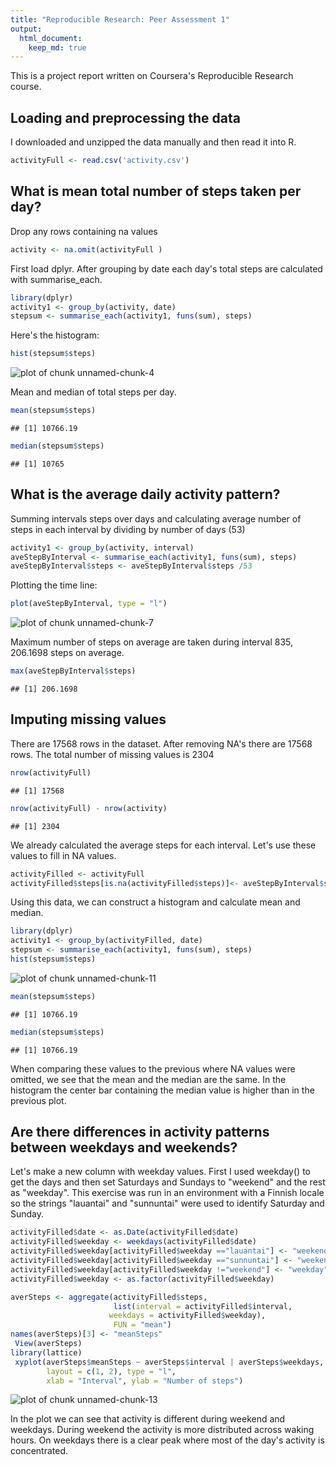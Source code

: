 ```yaml
---
title: "Reproducible Research: Peer Assessment 1"
output: 
  html_document:
    keep_md: true
---
```


This is a project report written on Coursera's Reproducible Research course.

## Loading and preprocessing the data

I downloaded and unzipped the data manually and then read it into R.


```r
activityFull <- read.csv('activity.csv')
```


## What is mean total number of steps taken per day?

Drop any rows containing na values

```r
activity <- na.omit(activityFull )
```

First load dplyr. After grouping by date each day's total steps are calculated with summarise_each.


```r
library(dplyr)
activity1 <- group_by(activity, date) 
stepsum <- summarise_each(activity1, funs(sum), steps)
```

Here's the histogram:

```r
hist(stepsum$steps)
```

![plot of chunk unnamed-chunk-4](figure/unnamed-chunk-4-1.png) 

Mean and median of total steps per day.

```r
mean(stepsum$steps)
```

```
## [1] 10766.19
```

```r
median(stepsum$steps)
```

```
## [1] 10765
```

## What is the average daily activity pattern?

Summing intervals steps over days and calculating average number of steps in each interval by dividing by number of days (53)

```r
activity1 <- group_by(activity, interval)
aveStepByInterval <- summarise_each(activity1, funs(sum), steps)
aveStepByInterval$steps <- aveStepByInterval$steps /53
```

Plotting the time line: 

```r
plot(aveStepByInterval, type = "l")
```

![plot of chunk unnamed-chunk-7](figure/unnamed-chunk-7-1.png) 

Maximum number of steps on average are taken during interval 835, 206.1698 steps on average.


```r
max(aveStepByInterval$steps)
```

```
## [1] 206.1698
```



## Imputing missing values

There are 17568 rows in the dataset. After removing NA's there are 17568 rows. The total number of missing values is 2304

```r
nrow(activityFull)
```

```
## [1] 17568
```

```r
nrow(activityFull) - nrow(activity)
```

```
## [1] 2304
```

We already calculated the average steps for each interval. Let's use these values to fill in NA values. 


```r
activityFilled <- activityFull
activityFilled$steps[is.na(activityFilled$steps)]<- aveStepByInterval$steps
```


Using this data, we can construct a histogram and calculate mean and median.


```r
library(dplyr)
activity1 <- group_by(activityFilled, date) 
stepsum <- summarise_each(activity1, funs(sum), steps)
hist(stepsum$steps)
```

![plot of chunk unnamed-chunk-11](figure/unnamed-chunk-11-1.png) 

```r
mean(stepsum$steps)
```

```
## [1] 10766.19
```

```r
median(stepsum$steps)
```

```
## [1] 10766.19
```

When comparing these values to the previous where NA values were omitted, we see that the mean and the median are the same. In the histogram the center bar containing the median value is higher than in the previous plot. 

## Are there differences in activity patterns between weekdays and weekends?

Let's make a new column with weekday values. First I used weekday() to get the days and then set Saturdays and Sundays to "weekend" and the rest as "weekday". This exercise was run in an environment with a Finnish locale so the strings "lauantai" and "sunnuntai" were used to identify Saturday and Sunday.


```r
activityFilled$date <- as.Date(activityFilled$date)
activityFilled$weekday <- weekdays(activityFilled$date)
activityFilled$weekday[activityFilled$weekday =="lauantai"] <- "weekend"
activityFilled$weekday[activityFilled$weekday =="sunnuntai"] <- "weekend"
activityFilled$weekday[activityFilled$weekday !="weekend"] <- "weekday"
activityFilled$weekday <- as.factor(activityFilled$weekday)
```


```r
averSteps <- aggregate(activityFilled$steps, 
                       list(interval = activityFilled$interval,
                      weekdays = activityFilled$weekday),
                       FUN = "mean")
names(averSteps)[3] <- "meanSteps"
 View(averSteps)
library(lattice)
 xyplot(averSteps$meanSteps ~ averSteps$interval | averSteps$weekdays, 
        layout = c(1, 2), type = "l", 
        xlab = "Interval", ylab = "Number of steps")
```

![plot of chunk unnamed-chunk-13](figure/unnamed-chunk-13-1.png) 


In the plot we can see that activity is different during weekend and weekdays. During weekend the activity is more distributed across waking hours. On weekdays there is a clear peak where most of the day's activity is concentrated.

